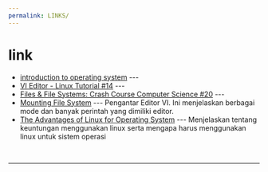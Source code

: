 ```yaml
---
permalink: LINKS/
---
```

# link
* [introduction to operating system](https://www.youtube.com/watch?v=PmK7Yh50hbE) ---
* [VI Editor - Linux Tutorial #14](https://youtu.be/pU2k776i2Zw?si=CjYLr1Tjucs2UQAA) ---
* [Files & File Systems: Crash Course Computer Science #20](https://www.youtube.com/watch?v=KN8YgJnShPM) ---
* [Mounting File System](https://rafikaamalabar.wordpress.com/2012/07/13/mounting-file-system/) ---
Pengantar Editor VI. Ini menjelaskan berbagai mode dan banyak perintah yang dimiliki editor.
* [The Advantages of Linux for Operating System](https://www.linode.com/docs/guides/benefits-of-linux/) --- Menjelaskan tentang keuntungan menggunakan linux serta mengapa harus menggunakan linux untuk sistem operasi
<br>
<hr>
